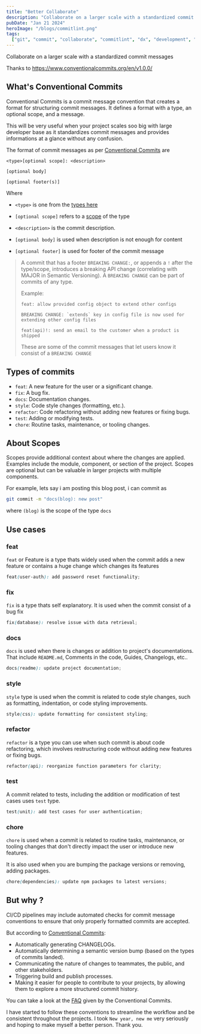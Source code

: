 ```yaml
---
title: "Better Collaborate"
description: "Collaborate on a larger scale with a standardized commit messages"
pubDate: "Jan 21 2024"
heroImage: "/blogs/commitlint.png"
tags:
  ["git", "commit", "collaborate", "commitlint", "dx", "development", "github"]
---
```


Collaborate on a larger scale with a standardized commit messages

Thanks to https://www.conventionalcommits.org/en/v1.0.0/

## What's Conventional Commits

Conventional Commits is a commit message convention that creates a format for structuring commit messages. It defines a format with a type, an optional scope, and a message.

This will be very useful when your project scales soo big with large developer base as it standardizes commit messages and provides informations at a glance without any confusion.

The format of commit messages as per [Conventional Commits](https://www.conventionalcommits.org/en/v1.0.0/) are

```
<type>[optional scope]: <description>

[optional body]

[optional footer(s)]
```

Where

- `<type>` is one from the [types here](#types-of-commits)
- `[optional scope]` refers to a [scope](#about-scopes) of the type
- `<description>` is the commit description.

- `[optional body]` is used when description is not enough for content
- `[optional footer]` is used for footer of the commit message

<blockquote type="tip">

A commit that has a footer `BREAKING CHANGE:`, or appends a `!` after the type/scope, introduces a breaking API change (correlating with MAJOR in Semantic Versioning). A  `BREAKING CHANGE` can be part of commits of any type.

Example:

```
feat: allow provided config object to extend other configs

BREAKING CHANGE: `extends` key in config file is now used for extending other config files
```

```
feat(api)!: send an email to the customer when a product is shipped
```

These are some of the commit messages that let users know it consist of a `BREAKING CHANGE`

</blockquote>

## Types of commits

- `feat`: A new feature for the user or a significant change.
- `fix`: A bug fix.
- `docs`: Documentation changes.
- `style`: Code style changes (formatting, etc.).
- `refactor`: Code refactoring without adding new features or fixing bugs.
- `test`: Adding or modifying tests.
- `chore`: Routine tasks, maintenance, or tooling changes.

## About Scopes

Scopes provide additional context about where the changes are applied. Examples include the module, component, or section of the project.
Scopes are optional but can be valuable in larger projects with multiple components.

For example, lets say i am posting this blog post, i can commit as

```sh
git commit -m "docs(blog): new post"
```

where `(blog)` is the scope of the type `docs`

## Use cases

### feat

`feat` or Feature is a type thats widely used when the commit adds a new feature or contains a huge change which changes its features

```scss
feat(user-auth): add password reset functionality;
```

### fix

`fix` is a type thats self explanatory. It is used when the commit consist of a bug fix

```scss
fix(database): resolve issue with data retrieval;
```

### docs

`docs` is used when there is changes or addition to project's documentations. That include `README.md`, Comments in the code, Guides, Changelogs, etc..

```scss
docs(readme): update project documentation;
```

### style

`style` type is used when the commit is related to code style changes, such as formatting, indentation, or code styling improvements.

```scss
style(css): update formatting for consistent styling;
```

### refactor

`refactor` is a type you can use when such commit is about code refactoring, which involves restructuring code without adding new features or fixing bugs.

```scss
refactor(api): reorganize function parameters for clarity;
```

### test

A commit related to tests, including the addition or modification of test cases uses `test` type.

```scss
test(unit): add test cases for user authentication;
```

### chore

`chore` is used when a commit is related to routine tasks, maintenance, or tooling changes that don't directly impact the user or introduce new features.

It is also used when you are bumping the package versions or removing, adding packages.

```scss
chore(dependencies): update npm packages to latest versions;
```

## But why ?

CI/CD pipelines may include automated checks for commit message conventions to ensure that only properly formatted commits are accepted.

But according to [Conventional Commits](https://www.conventionalcommits.org/en/v1.0.0/#why-use-conventional-commits):

- Automatically generating CHANGELOGs.
- Automatically determining a semantic version bump (based on the types of commits landed).
- Communicating the nature of changes to teammates, the public, and other stakeholders.
- Triggering build and publish processes.
- Making it easier for people to contribute to your projects, by allowing them to explore a more structured commit history.

You can take a look at the [FAQ](https://www.conventionalcommits.org/en/v1.0.0/#faq) given by the Conventional Commits.

I have started to follow these conventions to streamline the workflow and be consistent throughout the projects. I took `New year, new me` very seriously and hoping to make myself a better person. Thank you.